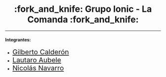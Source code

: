 <h1 style="text-align:center">:fork_and_knife: Grupo Ionic - La Comanda :fork_and_knife:</h1>
<hr>
<h4>Integrantes: </h4>
<ul>
  <li><a href="https://github.com/gilbertocp" style="font-size:22px">Gilberto Calderón</a></li>
  <li><a href="https://github.com/aubelelautaro" style="font-size:22px">Lautaro Aubele</a></li>
  <li><a href="https://github.com/nicohnavarro"  style="font-size:22px">Nicolás Navarro</a></li>
<ul>
